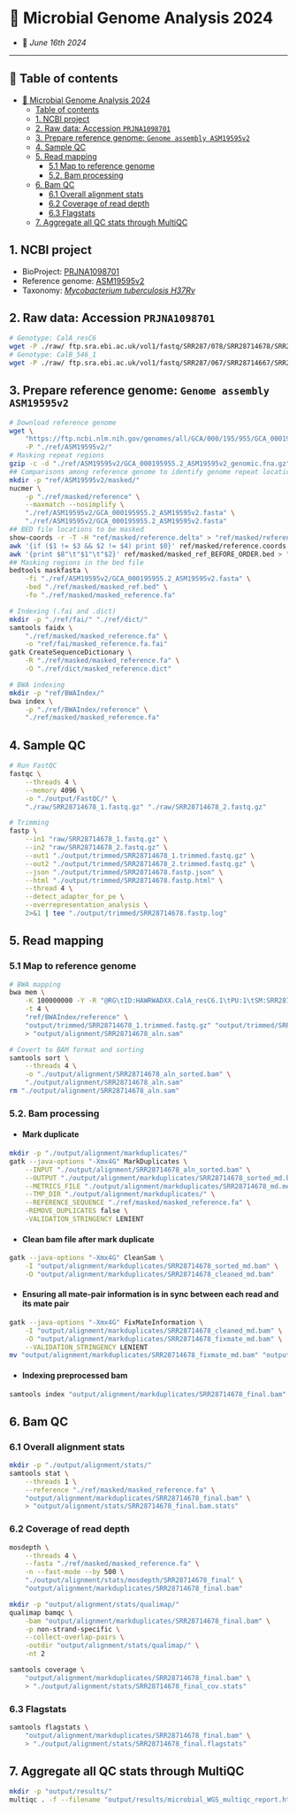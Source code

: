 # :microscope: Microbial Genome Analysis 2024

- :calendar: *June 16th 2024*

---

## :bookmark_tabs: Table of contents

- [:microscope: Microbial Genome Analysis 2024](#microscope-microbial-genome-analysis-2024)
  - [Table of contents](#bookmark_tabs-table-of-contents)
  - [1. NCBI project](#1-ncbi-project)
  - [2. Raw data: Accession `PRJNA1098701`](#2-raw-data-accession-prjna1098701)
  - [3. Prepare reference genome: `Genome assembly ASM19595v2`](#3-prepare-reference-genome-genome-assembly-asm19595v2)
  - [4. Sample QC](#4-sample-qc)
  - [5. Read mapping](#5-read-mapping)
    - [5.1 Map to reference genome](#51-map-to-reference-genome)
    - [5.2. Bam processing](#52-bam-processing)
  - [6. Bam QC](#6-bam-qc)
    - [6.1 Overall alignment stats](#61-overall-alignment-stats)
    - [6.2 Coverage of read depth](#62-coverage-of-read-depth)
    - [6.3 Flagstats](#63-flagstats)
  - [7. Aggregate all QC stats through MultiQC](#7-aggregate-all-qc-stats-through-multiqc)

## 1. NCBI project

- BioProject: [PRJNA1098701](https://www.ncbi.nlm.nih.gov/bioproject/PRJNA1098701/)
- Reference genome: [ASM19595v2](https://ftp.ncbi.nlm.nih.gov/genomes/all/GCA/000/195/955/GCA_000195955.2_ASM19595v2/)
- Taxonomy: [*Mycobacterium tuberculosis H37Rv*](https://www.ncbi.nlm.nih.gov/datasets/taxonomy/83332/)

## 2. Raw data: Accession `PRJNA1098701`

```bash
# Genotype: CalA_resC6
wget -P ./raw/ ftp.sra.ebi.ac.uk/vol1/fastq/SRR287/078/SRR28714678/SRR28714678_{1,2}.fastq.gz
# Genotype: CalB_546_1
wget -P ./raw/ ftp.sra.ebi.ac.uk/vol1/fastq/SRR287/067/SRR28714667/SRR28714677_{1,2}.fastq.gz
```

## 3. Prepare reference genome: `Genome assembly ASM19595v2`

```bash
# Download reference genome
wget \
    "https://ftp.ncbi.nlm.nih.gov/genomes/all/GCA/000/195/955/GCA_000195955.2_ASM19595v2/GCA_000195955.2_ASM19595v2_genomic.fna.gz" \
    -P "./ref/ASM19595v2/"
# Masking repeat regions
gzip -c -d "./ref/ASM19595v2/GCA_000195955.2_ASM19595v2_genomic.fna.gz" > "./ref/ASM19595v2/GCA_000195955.2_ASM19595v2.fasta"
## Comparisons among reference genome to identify genome repeat location
mkdir -p "ref/ASM19595v2/masked/"
nucmer \
    -p "./ref/masked/reference" \
    --maxmatch --nosimplify \
    "./ref/ASM19595v2/GCA_000195955.2_ASM19595v2.fasta" \
    "./ref/ASM19595v2/GCA_000195955.2_ASM19595v2.fasta"
## BED file locations to be masked
show-coords -r -T -H "ref/masked/reference.delta" > "ref/masked/reference.coords"
awk '{if ($1 != $3 && $2 != $4) print $0}' ref/masked/reference.coords > ref/masked/masked_ref_BEFORE_ORDER.bed
awk '{print $8"\t"$1"\t"$2}' ref/masked/masked_ref_BEFORE_ORDER.bed > "ref/masked/masked_ref.bed"
## Masking regions in the bed file
bedtools maskfasta \
    -fi "./ref/ASM19595v2/GCA_000195955.2_ASM19595v2.fasta" \
    -bed "./ref/masked/masked_ref.bed" \
    -fo "./ref/masked/masked_reference.fa"

# Indexing (.fai and .dict)
mkdir -p "./ref/fai/" "./ref/dict/"
samtools faidx \
    "./ref/masked/masked_reference.fa" \
    -o "ref/fai/masked_reference.fa.fai"
gatk CreateSequenceDictionary \
    -R "./ref/masked/masked_reference.fa" \
    -O "./ref/dict/masked_reference.dict"

# BWA indexing
mkdir -p "ref/BWAIndex/"
bwa index \
    -p "./ref/BWAIndex/reference" \
    "./ref/masked/masked_reference.fa"    
```

## 4. Sample QC

```bash
# Run FastQC
fastqc \
    --threads 4 \
    --memory 4096 \
    -o "./output/FastQC/" \
    "./raw/SRR28714678_1.fastq.gz" "./raw/SRR28714678_2.fastq.gz"

# Trimming
fastp \
    --in1 "raw/SRR28714678_1.fastq.gz" \
    --in2 "raw/SRR28714678_2.fastq.gz" \
    --out1 "./output/trimmed/SRR28714678_1.trimmed.fastq.gz" \
    --out2 "./output/trimmed/SRR28714678_2.trimmed.fastq.gz" \
    --json "./output/trimmed/SRR28714678.fastp.json" \
    --html "./output/trimmed/SRR28714678.fastp.html" \
    --thread 4 \
    --detect_adapter_for_pe \
    --overrepresentation_analysis \
    2>&1 | tee "./output/trimmed/SRR28714678.fastp.log"
```

## 5. Read mapping

### 5.1 Map to reference genome

```bash
# BWA mapping
bwa mem \
    -K 100000000 -Y -R "@RG\tID:HAWRWADXX.CalA_resC6.1\tPU:1\tSM:SRR28714678_CalA_resC6\tLB:CalA_resC6\tDS:lecture9/ref/masked/masked_reference.fa\tPL:ILLUMINA" \
    -t 4 \
    "ref/BWAIndex/reference" \
    "output/trimmed/SRR28714678_1.trimmed.fastq.gz" "output/trimmed/SRR28714678_2.trimmed.fastq.gz" \
    > "output/alignment/SRR28714678_aln.sam"

# Covert to BAM format and sorting
samtools sort \
    --threads 4 \
    -o "./output/alignment/SRR28714678_aln_sorted.bam" \
    "./output/alignment/SRR28714678_aln.sam"
rm "./output/alignment/SRR28714678_aln.sam"
```

### 5.2. Bam processing

- #### Mark duplicate

```bash
mkdir -p "./output/alignment/markduplicates/"
gatk --java-options "-Xmx4G" MarkDuplicates \
    --INPUT "./output/alignment/SRR28714678_aln_sorted.bam" \
    --OUTPUT "./output/alignment/markduplicates/SRR28714678_sorted_md.bam" \
    --METRICS_FILE "./output/alignment/markduplicates/SRR28714678_md.metrics" \
    --TMP_DIR "./output/alignment/markduplicates/" \
    --REFERENCE_SEQUENCE "./ref/masked/masked_reference.fa" \
    -REMOVE_DUPLICATES false \
    -VALIDATION_STRINGENCY LENIENT
```

- #### Clean bam file after mark duplicate

```bash
gatk --java-options "-Xmx4G" CleanSam \
    -I "output/alignment/markduplicates/SRR28714678_sorted_md.bam" \
    -O "output/alignment/markduplicates/SRR28714678_cleaned_md.bam"
```

- #### Ensuring all mate-pair information is in sync between each read and its mate pair

```bash
gatk --java-options "-Xmx4G" FixMateInformation \
    -I "output/alignment/markduplicates/SRR28714678_cleaned_md.bam" \
    -O "output/alignment/markduplicates/SRR28714678_fixmate_md.bam" \
    --VALIDATION_STRINGENCY LENIENT
mv "output/alignment/markduplicates/SRR28714678_fixmate_md.bam" "output/alignment/markduplicates/SRR28714678_final.bam"
```

- #### Indexing preprocessed bam

```bash
samtools index "output/alignment/markduplicates/SRR28714678_final.bam"
```

## 6. Bam QC

### 6.1 Overall alignment stats

```bash
mkdir -p "./output/alignment/stats/"
samtools stat \
    --threads 1 \
    --reference "./ref/masked/masked_reference.fa" \
    "output/alignment/markduplicates/SRR28714678_final.bam" \
    > "output/alignment/stats/SRR28714678_final.bam.stats"
```

### 6.2 Coverage of read depth

```bash
mosdepth \
    --threads 4 \
    --fasta "./ref/masked/masked_reference.fa" \
    -n --fast-mode --by 500 \
    "./output/alignment/stats/mosdepth/SRR28714678_final" \
    "output/alignment/markduplicates/SRR28714678_final.bam"

mkdir -p "output/alignment/stats/qualimap/"
qualimap bamqc \
    -bam "output/alignment/markduplicates/SRR28714678_final.bam" \
    -p non-strand-specific \
    --collect-overlap-pairs \
    -outdir "output/alignment/stats/qualimap/" \
    -nt 2

samtools coverage \
    "output/alignment/markduplicates/SRR28714678_final.bam" \
    > "./output/alignment/stats/SRR28714678_final_cov.stats"
```

### 6.3 Flagstats

```bash
samtools flagstats \
    "output/alignment/markduplicates/SRR28714678_final.bam" \
    > "./output/alignment/stats/SRR28714678_final.flagstats"
```

## 7. Aggregate all QC stats through MultiQC

```bash
mkdir -p "output/results/"
multiqc . -f --filename "output/results/microbial_WGS_multiqc_report.html"
```
